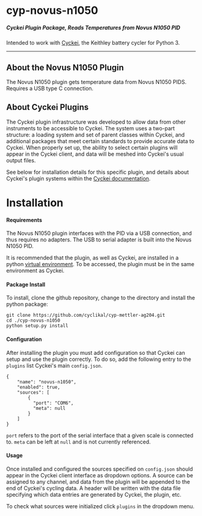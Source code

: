 # cyp-novus-n1050

##### Cyckei Plugin Package, Reads Temperatures from Novus N1050 PID
Intended to work with [Cyckei](https://github.com/cyclikal/cyckei), the Keithley battery cycler for Python 3.

---

## About the Novus N1050 Plugin
The Novus N1050 plugin gets temperature data from Novus N1050 PIDS.
Requires a USB type C connection.

## About Cyckei Plugins
The Cyckei plugin infrastructure was developed to allow data from other instruments to be accessible to Cyckei.
The system uses a two-part structure: a loading system and set of parent classes within Cyckei, and additional packages that meet certain standards to provide accurate data to Cyckei.
When properly set up, the ability to select certain plugins will appear in the Cyckei client, and data will be meshed into Cyckei's usual output files.

See below for installation details for this specific plugin, and details about Cyckei's plugin systems within the [Cyckei documentation](https://docs.cyclikal.com/projects/cyckei/en/stable/plugins.html).

# Installation

#### Requirements
The Novus N1050 plugin interfaces with the PID via a USB connection, and thus requires no adapters. The USB to serial adapter is built into the Novus N1050 PID.

It is recommended that the plugin, as well as Cyckei, are installed in a python [virtual environment](https://docs.python.org/3/tutorial/venv.html). To be accessed, the plugin must be in the same environment as Cyckei.

#### Package Install
To install, clone the github repository, change to the directory and install the python package:

    git clone https://github.com/cyclikal/cyp-mettler-ag204.git
    cd ./cyp-novus-n1050
    python setup.py install

#### Configuration
After installing the plugin you must add configuration so that Cyckei can setup and use the plugin correctly.
To do so, add the following entry to the ``plugins`` list Cyckei's main ``config.json``.

    {
        "name": "novus-n1050",
        "enabled": true,
        "sources": [
            {
              "port": "COM6",
              "meta": null
            }
        ]
    }

``port`` refers to the port of the serial interface that a given scale is connected to. ``meta`` can be left at ``null`` and is not currently referenced.

#### Usage
Once installed and configured the sources specified on ``config.json`` should appear in the Cyckei client interface as dropdown options. A source can be assigned to any channel, and data from the plugin will be appended to the end of Cyckei's cycling data.
A header will be written with the data file specifying which data entries are generated by Cyckei, the plugin, etc.

To check what sources were initialized click ``plugins`` in the dropdown menu.
